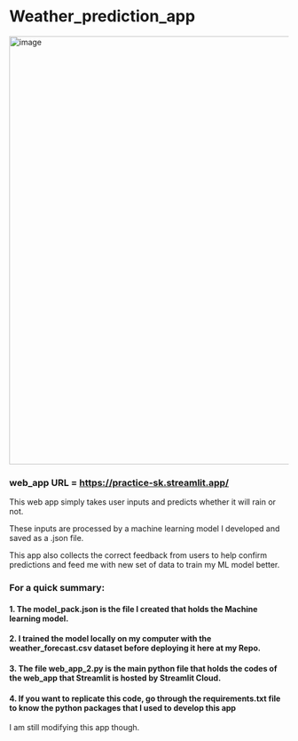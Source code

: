 # Weather_prediction_app
<img width="771" alt="image" src="https://github.com/Somkene2017/Weather_prediction_app/assets/26201999/02b7a747-ed81-417d-9ce1-7b63ac139777">

### web_app URL = https://practice-sk.streamlit.app/

This web app simply takes user inputs and predicts whether it will rain or not.

These inputs are processed by a machine learning model I developed and saved as a .json file.

This app also collects the correct feedback from users to help confirm predictions and feed me with new set of data to train my ML model better.

### For a quick summary: 
#### 1. The model_pack.json is the file I created that holds the Machine learning model. 
#### 2. I trained the model locally on my computer with the weather_forecast.csv dataset before deploying it here at my Repo.
#### 3. The file web_app_2.py is the main python file that holds the codes of the web_app that Streamlit is hosted by Streamlit Cloud.
#### 4. If you want to replicate this code, go through the requirements.txt file to know the python packages that I used to develop this app
I am still modifying this app though.
